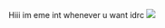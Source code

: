 Hiii im eme int whenever u want idrc ![](https://media.discordapp.net/attachments/1227056826005192745/1239072727307128902/image.png?ex=664197e7&is=66404667&hm=236b81a83e1c2ededd74c01601962a84eb02a4c60ceca084c6bc06c08981df88&=&format=webp&quality=lossless&width=886&height=498)
